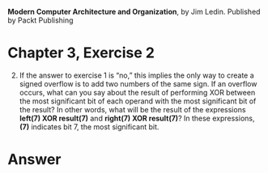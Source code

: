 __Modern Computer Architecture and Organization__, by Jim Ledin. Published by Packt Publishing
# Chapter 3, Exercise 2

2.	If the answer to exercise 1 is “no,” this implies the only way to create a signed overflow is to add two numbers of the same sign. If an overflow occurs, what can you say about the result of performing XOR between the most significant bit of each operand with the most significant bit of the result? In other words, what will be the result of the expressions **left(7) XOR result(7)** and **right(7) XOR result(7)**? In these expressions, **(7)** indicates bit 7, the most significant bit.

# Answer
